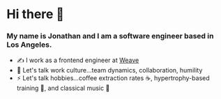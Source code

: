 # Hi there 👋

### My name is Jonathan and I am a software engineer based in Los Angeles.

- ✍️ I work as a frontend engineer at [Weave](https://getweave.com)
- 💬 Let's talk work culture...team dynamics, collaboration, humility  
- ⚡ Let's talk hobbies...coffee extraction rates ☕, hypertrophy-based training 💪, and classical music 🎻
